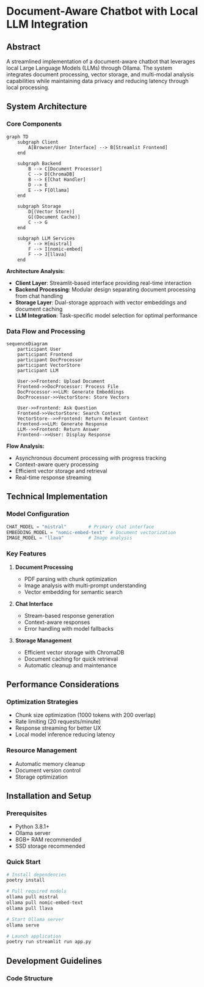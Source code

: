 # Document-Aware Chatbot with Local LLM Integration

## Abstract
A streamlined implementation of a document-aware chatbot that leverages local Large Language Models (LLMs) through Ollama. The system integrates document processing, vector storage, and multi-modal analysis capabilities while maintaining data privacy and reducing latency through local processing.

## System Architecture

### Core Components
```mermaid
graph TD
    subgraph Client
        A[Browser/User Interface] --> B[Streamlit Frontend]
    end
    
    subgraph Backend
        B --> C[Document Processor]
        C --> D[ChromaDB]
        B --> E[Chat Handler]
        D --> E
        E --> F[Ollama]
    end
    
    subgraph Storage
        D[(Vector Store)]
        G[(Document Cache)]
        C --> G
    end
    
    subgraph LLM Services
        F --> H[mistral]
        F --> I[nomic-embed]
        F --> J[llava]
    end
```

**Architecture Analysis:**
- **Client Layer**: Streamlit-based interface providing real-time interaction
- **Backend Processing**: Modular design separating document processing from chat handling
- **Storage Layer**: Dual-storage approach with vector embeddings and document caching
- **LLM Integration**: Task-specific model selection for optimal performance

### Data Flow and Processing
```mermaid
sequenceDiagram
    participant User
    participant Frontend
    participant DocProcessor
    participant VectorStore
    participant LLM
    
    User->>Frontend: Upload Document
    Frontend->>DocProcessor: Process File
    DocProcessor->>LLM: Generate Embeddings
    DocProcessor->>VectorStore: Store Vectors
    
    User->>Frontend: Ask Question
    Frontend->>VectorStore: Search Context
    VectorStore-->>Frontend: Return Relevant Context
    Frontend->>LLM: Generate Response
    LLM-->>Frontend: Return Answer
    Frontend-->>User: Display Response
```

**Flow Analysis:**
- Asynchronous document processing with progress tracking
- Context-aware query processing
- Efficient vector storage and retrieval
- Real-time response streaming

## Technical Implementation

### Model Configuration
```python
CHAT_MODEL = "mistral"        # Primary chat interface
EMBEDDING_MODEL = "nomic-embed-text"  # Document vectorization
IMAGE_MODEL = "llava"         # Image analysis
```

### Key Features
1. **Document Processing**
   - PDF parsing with chunk optimization
   - Image analysis with multi-prompt understanding
   - Vector embedding for semantic search

2. **Chat Interface**
   - Stream-based response generation
   - Context-aware responses
   - Error handling with model fallbacks

3. **Storage Management**
   - Efficient vector storage with ChromaDB
   - Document caching for quick retrieval
   - Automatic cleanup and maintenance

## Performance Considerations

### Optimization Strategies
- Chunk size optimization (1000 tokens with 200 overlap)
- Rate limiting (20 requests/minute)
- Response streaming for better UX
- Local model inference reducing latency

### Resource Management
- Automatic memory cleanup
- Document version control
- Storage optimization

## Installation and Setup

### Prerequisites
- Python 3.8.1+
- Ollama server
- 8GB+ RAM recommended
- SSD storage recommended

### Quick Start
```bash
# Install dependencies
poetry install

# Pull required models
ollama pull mistral
ollama pull nomic-embed-text
ollama pull llava

# Start Ollama server
ollama serve

# Launch application
poetry run streamlit run app.py
```

## Development Guidelines

### Code Structure